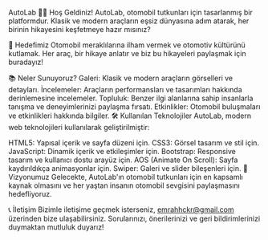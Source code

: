 AutoLab 🚗✨
Hoş Geldiniz!
AutoLab, otomobil tutkunları için tasarlanmış bir platformdur. Klasik ve modern araçların eşsiz dünyasına adım atarak, her birinin hikayesini keşfetmeye hazır mısınız?

🚀 Hedefimiz
Otomobil meraklılarına ilham vermek ve otomotiv kültürünü kutlamak. Her araç, bir hikaye anlatır ve biz bu hikayeleri paylaşmak için buradayız!

📚 Neler Sunuyoruz?
Galeri: Klasik ve modern araçların görselleri ve detayları.
İncelemeler: Araçların performansları ve tasarımları hakkında derinlemesine incelemeler.
Topluluk: Benzer ilgi alanlarına sahip insanlarla tanışma ve deneyimlerinizi paylaşma fırsatı.
Etkinlikler: Otomobil buluşmaları ve etkinlikleri hakkında bilgiler.
🛠️ Kullanılan Teknolojiler
AutoLab, modern web teknolojileri kullanılarak geliştirilmiştir:

HTML5: Yapısal içerik ve sayfa düzeni için.
CSS3: Görsel tasarım ve stil için.
JavaScript: Dinamik içerik ve etkileşimler için.
Bootstrap: Responsive tasarım ve kullanıcı dostu arayüz için.
AOS (Animate On Scroll): Sayfa kaydırıldıkça animasyonlar için.
Swiper: Galeri ve slider bileşenleri için.
🌟 Vizyonumuz
Gelecekte, AutoLab'ın otomobil tutkunları için en kapsamlı kaynak olmasını ve her yaştan insanın otomobil sevgisini paylaşmasını hedefliyoruz.

📞 İletişim
Bizimle iletişime geçmek isterseniz, emrahhckr@gmail.com üzerinden bize ulaşabilirsiniz. Sorularınızı, önerilerinizi ve geri bildirimlerinizi duymaktan mutluluk duyarız!
